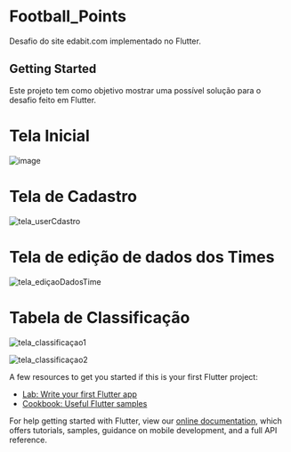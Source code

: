 # Football_Points

Desafio do site edabit.com implementado no Flutter.


## Getting Started

Este projeto tem como objetivo mostrar uma possível solução para o desafio feito em Flutter.


# Tela Inicial

![image](https://user-images.githubusercontent.com/57640979/137961755-5f1cd91b-91e9-4c30-b6bd-84d46b4ee51a.png)

# Tela de Cadastro

![tela_userCdastro](https://user-images.githubusercontent.com/57640979/137962409-a0521544-cef9-4820-b8ed-b5918aff5df2.png)

# Tela de edição de dados dos Times

![tela_ediçaoDadosTime](https://user-images.githubusercontent.com/57640979/137962504-c45befb4-cd70-42e5-8f7e-68012707c723.png)

# Tabela de Classificação

![tela_classificaçao1](https://user-images.githubusercontent.com/57640979/137962576-621a7975-e790-48f1-aa9a-5fd30905b0ae.png)

![tela_classificaçao2](https://user-images.githubusercontent.com/57640979/137962615-4ca592a4-e51c-4981-a72a-55f2c5dbe5b8.png)



A few resources to get you started if this is your first Flutter project:

- [Lab: Write your first Flutter app](https://flutter.dev/docs/get-started/codelab)
- [Cookbook: Useful Flutter samples](https://flutter.dev/docs/cookbook)

For help getting started with Flutter, view our
[online documentation](https://flutter.dev/docs), which offers tutorials,
samples, guidance on mobile development, and a full API reference.
